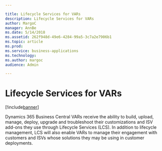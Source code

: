 ```yaml
---

title: Lifecycle Services for VARs
description: Lifecycle Services for VARs
author: MargoC
manager: AnnBe
ms.date: 5/14/2018
ms.assetid: 262f948d-49e6-4284-99a5-3c7a2e7906b1
ms.topic: article
ms.prod: 
ms.service: business-applications
ms.technology: 
ms.author: margoc
audience: Admin

---
```

#  Lifecycle Services for VARs


[!include[banner](../../../includes/banner.md)]

Dynamics 365 Business Central VARs receive the ability to build, upload, manage,
deploy, upgrade and troubleshoot their customizations and ISV add-ons they use
through Lifecycle Services (LCS). In addition to lifecycle management, LCS will
also enable VARs to manage their engagement with customers and ISVs whose
solutions they may be using in customer deployments.
